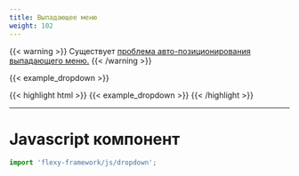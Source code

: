 ```yaml
---
title: Выпадающее меню
weight: 102
---
```


{{< warning >}}
Существует <a href="https://github.com/studio107/flexy/issues/16">проблема авто-позиционирования выпадающего меню.</a>
{{< /warning >}}

{{< example_dropdown >}}

{{< highlight html >}}
{{< example_dropdown >}}
{{< /highlight >}}

---

# Javascript компонент

```js
import 'flexy-framework/js/dropdown';
```
